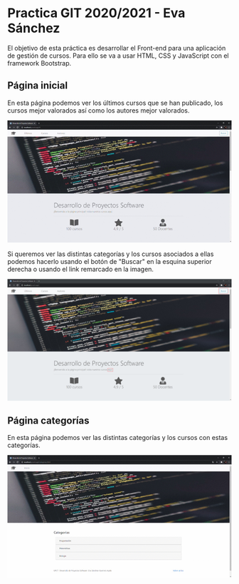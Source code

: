 # Practica GIT 2020/2021 - Eva Sánchez

El objetivo de esta práctica es desarrollar el Front-end para una aplicación de gestión de cursos. Para ello se va a usar HTML, CSS y JavaScript con el framework Bootstrap.

## Página inicial

En esta página podemos ver los últimos cursos que se han publicado, los cursos mejor valorados así como los autores mejor valorados.

![Image](https://github.com/evasga98/courses-web/blob/master/images/inicio.gif?raw=true)

Si queremos ver las distintas categorías y los cursos asociados a ellas podemos hacerlo usando el botón de "Buscar" en la esquina superior derecha o usando el link remarcado en la imagen.

![Image](https://github.com/evasga98/courses-web/blob/master/images/ejemplo.png?raw=true)

## Página categorías
En esta página podemos ver las distintas categorías y los cursos con estas categorías. 

![Image](https://github.com/evasga98/courses-web/blob/master/images/categorias.gif?raw=true)
